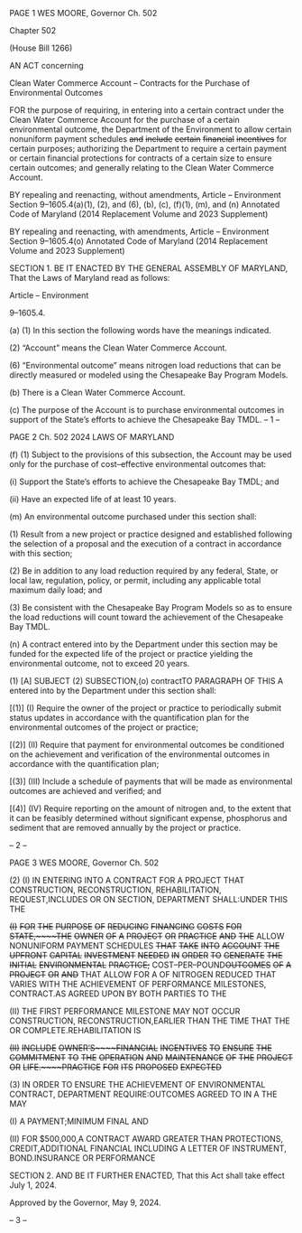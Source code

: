 PAGE 1
WES MOORE, Governor Ch. 502

Chapter 502

(House Bill 1266)

AN ACT concerning

Clean Water Commerce Account – Contracts for the Purchase of Environmental
Outcomes

FOR the purpose of requiring, in entering into a certain contract under the Clean Water
Commerce Account for the purchase of a certain environmental outcome, the
Department of the Environment to allow certain nonuniform payment schedules ~~and~~
~~include~~ ~~certain~~ ~~financial~~ ~~incentives~~ for certain purposes; authorizing the Department
to require a certain payment or certain financial protections for contracts of a certain
size to ensure certain outcomes; and generally relating to the Clean Water Commerce
Account.

BY repealing and reenacting, without amendments,
Article – Environment
Section 9–1605.4(a)(1), (2), and (6), (b), (c), (f)(1), (m), and (n)
Annotated Code of Maryland
(2014 Replacement Volume and 2023 Supplement)

BY repealing and reenacting, with amendments,
Article – Environment
Section 9–1605.4(o)
Annotated Code of Maryland
(2014 Replacement Volume and 2023 Supplement)

SECTION 1. BE IT ENACTED BY THE GENERAL ASSEMBLY OF MARYLAND,
That the Laws of Maryland read as follows:

Article – Environment

9–1605.4.

(a) (1) In this section the following words have the meanings indicated.

(2) “Account” means the Clean Water Commerce Account.

(6) “Environmental outcome” means nitrogen load reductions that can be
directly measured or modeled using the Chesapeake Bay Program Models.

(b) There is a Clean Water Commerce Account.

(c) The purpose of the Account is to purchase environmental outcomes in support
of the State’s efforts to achieve the Chesapeake Bay TMDL.
– 1 –

PAGE 2
Ch. 502 2024 LAWS OF MARYLAND

(f) (1) Subject to the provisions of this subsection, the Account may be used
only for the purchase of cost–effective environmental outcomes that:

(i) Support the State’s efforts to achieve the Chesapeake Bay
TMDL; and

(ii) Have an expected life of at least 10 years.

(m) An environmental outcome purchased under this section shall:

(1) Result from a new project or practice designed and established
following the selection of a proposal and the execution of a contract in accordance with this
section;

(2) Be in addition to any load reduction required by any federal, State, or
local law, regulation, policy, or permit, including any applicable total maximum daily load;
and

(3) Be consistent with the Chesapeake Bay Program Models so as to ensure
the load reductions will count toward the achievement of the Chesapeake Bay TMDL.

(n) A contract entered into by the Department under this section may be funded
for the expected life of the project or practice yielding the environmental outcome, not to
exceed 20 years.

(1) [A] SUBJECT (2) SUBSECTION,(o) contractTO PARAGRAPH OF THIS A
entered into by the Department under this section shall:

[(1)] (I) Require the owner of the project or practice to periodically submit
status updates in accordance with the quantification plan for the environmental outcomes
of the project or practice;

[(2)] (II) Require that payment for environmental outcomes be
conditioned on the achievement and verification of the environmental outcomes in
accordance with the quantification plan;

[(3)] (III) Include a schedule of payments that will be made as
environmental outcomes are achieved and verified; and

[(4)] (IV) Require reporting on the amount of nitrogen and, to the extent
that it can be feasibly determined without significant expense, phosphorus and sediment
that are removed annually by the project or practice.

– 2 –

PAGE 3
WES MOORE, Governor Ch. 502

(2) (I) IN ENTERING INTO A CONTRACT FOR A PROJECT THAT
CONSTRUCTION, RECONSTRUCTION, REHABILITATION, REQUEST,INCLUDES OR ON
SECTION, DEPARTMENT SHALL:UNDER THIS THE

~~(I)~~ ~~FOR~~ ~~THE~~ ~~PURPOSE~~ ~~OF~~ ~~REDUCING~~ ~~FINANCING~~ ~~COSTS~~ ~~FOR~~
~~STATE,~~~~THE~~ ~~OWNER~~ ~~OF~~ ~~A~~ ~~PROJECT~~ ~~OR~~ ~~PRACTICE~~ ~~AND~~ ~~THE~~ ALLOW NONUNIFORM
PAYMENT SCHEDULES ~~THAT~~ ~~TAKE~~ ~~INTO~~ ~~ACCOUNT~~ ~~THE~~ ~~UPFRONT~~ ~~CAPITAL~~
~~INVESTMENT~~ ~~NEEDED~~ ~~IN~~ ~~ORDER~~ ~~TO~~ ~~GENERATE~~ ~~THE~~ ~~INITIAL~~ ~~ENVIRONMENTAL~~
~~PRACTICE;~~ COST–PER–POUND~~OUTCOMES~~ ~~OF~~ ~~A~~ ~~PROJECT~~ ~~OR~~ ~~AND~~ THAT ALLOW FOR A
OF NITROGEN REDUCED THAT VARIES WITH THE ACHIEVEMENT OF PERFORMANCE
MILESTONES, CONTRACT.AS AGREED UPON BY BOTH PARTIES TO THE

(II) THE FIRST PERFORMANCE MILESTONE MAY NOT OCCUR
CONSTRUCTION, RECONSTRUCTION,EARLIER THAN THE TIME THAT THE OR
COMPLETE.REHABILITATION IS

~~(II)~~ ~~INCLUDE~~ ~~OWNER’S~~~~FINANCIAL~~ ~~INCENTIVES~~ ~~TO~~ ~~ENSURE~~ ~~THE~~
~~COMMITMENT~~ ~~TO~~ ~~THE~~ ~~OPERATION~~ ~~AND~~ ~~MAINTENANCE~~ ~~OF~~ ~~THE~~ ~~PROJECT~~ ~~OR~~
~~LIFE.~~~~PRACTICE~~ ~~FOR~~ ~~ITS~~ ~~PROPOSED~~ ~~EXPECTED~~

(3) IN ORDER TO ENSURE THE ACHIEVEMENT OF ENVIRONMENTAL
CONTRACT, DEPARTMENT REQUIRE:OUTCOMES AGREED TO IN A THE MAY

(I) A PAYMENT;MINIMUM FINAL AND

(II) FOR $500,000,A CONTRACT AWARD GREATER THAN
PROTECTIONS, CREDIT,ADDITIONAL FINANCIAL INCLUDING A LETTER OF
INSTRUMENT, BOND.INSURANCE OR PERFORMANCE

SECTION 2. AND BE IT FURTHER ENACTED, That this Act shall take effect July
1, 2024.

Approved by the Governor, May 9, 2024.

– 3 –